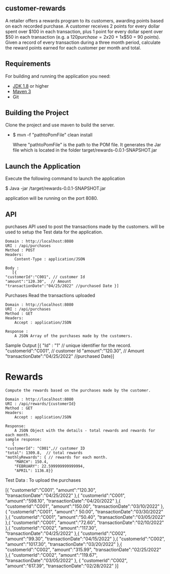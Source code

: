 ## customer-rewards
 A retailer offers a rewards program to its customers, awarding points based on each recorded purchase.
 A customer receives 2 points for every dollar spent over $100 in each transaction, plus 1 point for every
 dollar spent over $50 in each transaction
(e.g. a $120 purchase = 2x$20 + 1x$50 = 90 points).
 Given a record of every transaction during a three month period, calculate the reward points earned for
 each customer per month and total.
 
## Requirements
For building and running the application you need:

- [JDK 1.8](http://www.oracle.com/technetwork/java/javase/downloads/jdk8-downloads-2133151.html) or higher
- [Maven 3](https://maven.apache.org)
- Git

## Building the Project
Clone the project and use maven to build the server.
- $ mvn -f "pathtoPomFile" clean install

   Where "pathtoPomFile"  is the path to the POM file.
   It generates the Jar file which is located in the folder target/rewards-0.0.1-SNAPSHOT.jar
	
## Launch the Application
Execute the following command to launch the application

$ Java -jar <pathtoproject>/target/rewards-0.0.1-SNAPSHOT.jar
	
application will be running on the port 8080.

## API
   purchases
	  API used to post the transactions made by the customers. will be used to setup the Test data for the application.
	
	Domain : http://localhost:8080
	URI : /api/purchases
	Method : POST
	Headers:
	    Content-Type : application/JSON
	
	Body :
	   [{
    "customerId":"C001", // customer Id
    "amount":"120.30",  // Amount
    "transactionDate":"04/25/2022" //purchased Date }]
	
	
  Purchases
    Read the transactions uploaded
	
	Domain : http://localhost:8080
	URI : /api/purchases
	Method : GET
	Headers:
	    Accept : application/JSON
	
	Response :
	    A JSON Array of the purchases made by the customers.
   Sample Output
    [{
 "Id" : "1" // unique identifier for the record.
    "customerId":"C001", // customer Id
    "amount":"120.30",  // Amount
    "transactionDate":"04/25/2022" //purchased Date}]	

# Rewards
	  
	Compute the rewards based on the purchases made by the customer.
	
	Domain : http://localhost:8080
	URI : /api/rewards/{customerId}
	Method : GET
	Headers:
	    Accept : application/JSON
	
	Response:
	    A JSON Object with the details - total rewards and rewards for each month.
	sample response:
	   {
    "customerId": "C001",// customer ID
    "total": 1309.8,  // total rewards
    "mothlyRewards": { // rewards for each month.
        "MARCH": 150.4, 
        "FEBRUARY": 22.599999999999994,
        "APRIL": 1136.8}}
	
Test Data : 
   To upload the purchases
	
[{
    "customerId":"C001",
    "amount":"120.30",
    "transactionDate":"04/25/2022"
},{
    "customerId":"C001",
    "amount":"598.10",
    "transactionDate":"04/20/2022"
},{
    "customerId":"C001",
    "amount":"150.00",
    "transactionDate":"03/10/2022"
},{
    "customerId":"C001",
    "amount":" 50.00",
    "transactionDate":"03/30/2022"
},{
    "customerId":"C001",
    "amount":"50.40",
    "transactionDate":"03/05/2022"
},{
    "customerId":"C001",
    "amount":"72.60",
    "transactionDate":"02/10/2022"
},{
    "customerId":"C002",
    "amount":"117.30",
    "transactionDate":"04/25/2022"
},{
    "customerId":"C002",
    "amount":"99.30",
    "transactionDate":"04/15/2022"
},{
    "customerId":"C002",
    "amount":"1017.30",
    "transactionDate":"03/20/2022"
},{
    "customerId":"C002",
    "amount":"315.99",
    "transactionDate":"02/25/2022"
},{
    "customerId":"C002",
    "amount":"119.67",
    "transactionDate":"03/05/2022"
},
{
    "customerId":"C002",
    "amount":"617.39",
    "transactionDate":"02/28/2022"
}]
 
	
	



